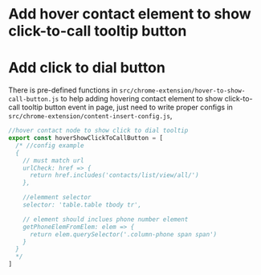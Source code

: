 # Add hover contact element to show click-to-call tooltip button

# Add click to dial button

There is pre-defined functions in `src/chrome-extension/hover-to-show-call-button.js` to help adding hovering contact element to show click-to-call tooltip button event in page, just need to write proper configs in `src/chrome-extension/content-insert-config.js`,
```js
//hover contact node to show click to dial tooltip
export const hoverShowClickToCallButton = [
  /* //config example
  {
    // must match url
    urlCheck: href => {
      return href.includes('contacts/list/view/all/')
    },

    //elemment selector
    selector: 'table.table tbody tr',

    // element should inclues phone number element
    getPhoneElemFromElem: elem => {
      return elem.querySelector('.column-phone span span')
    }
  }
  */
]
```